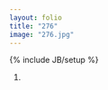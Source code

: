 ```yaml
---
layout: folio
title: "276"
image: "276.jpg"
---
```

{% include JB/setup %}

<div class="copy">
	<p></p>
</div>

<div class="choice">
	<ol>
		<li><a href=".html">

</a></li>
	</ol>
</div>